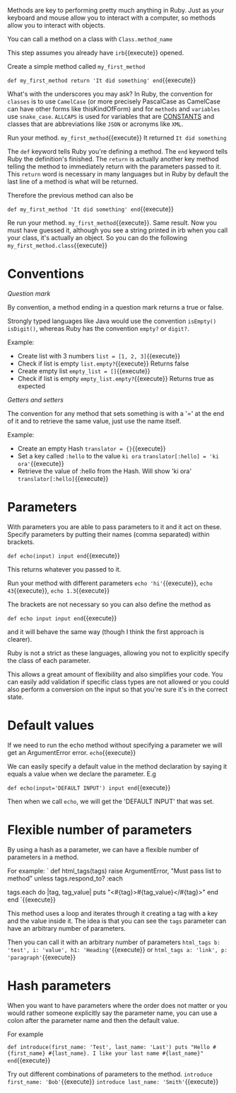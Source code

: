 Methods are key to performing pretty much anything in Ruby. 
Just as your keyboard and mouse allow you to interact with a computer, so methods allow you to
interact with objects.

You can call a method on a class with `Class.method_name`

This step assumes you already have `irb`{{execute}} opened. 

Create a simple method called `my_first_method`

`
def my_first_method
  return 'It did something'
end
`{{execute}}

What's with the underscores you may ask? In Ruby, the convention for `classes` is to use `CamelCase` 
(or more precisely PascalCase as CamelCase can have other forms like thisKindOfForm)
and for `methods` and `variables` use `snake_case`. 
`ALLCAPS` is used for variables that are [CONSTANTS](https://www.rubyguides.com/2017/07/ruby-constants/) and 
classes that are abbreviations like `JSON` or acronyms like `XML`.

Run your method. `my_first_method`{{execute}} It returned `It did something`

The `def` keyword tells Ruby you're defining a method. The `end` keyword tells Ruby the definition's finished. 
The `return` is actually another key method telling the method to immediately return with the parameters passed to it. 
This `return` word is necessary in many languages but in Ruby by default the last line of a method is what will be returned.

Therefore the previous method can also be

`
def my_first_method
  'It did something'
end
`{{execute}}

Re run your method. `my_first_method`{{execute}}.
Same result. Now you must have guessed it, although you see a string printed in irb when you call your class, 
it's actually an object. So you can do the following
`my_first_method.class`{{execute}}

# Conventions

_Question mark_

By convention, a method ending in a question mark returns a true or false. 

Strongly typed languages like Java would use the convention `isEmpty()` `isDigit()`, whereas Ruby has the convention 
`empty?` or `digit?`.

Example:
* Create list with 3 numbers `list = [1, 2, 3]`{{execute}}
* Check if list is empty `list.empty?`{{execute}} Returns false 
* Create empty list `empty_list = []`{{execute}}
* Check if list is empty `empty_list.empty?`{{execute}} Returns true as expected

_Getters and setters_

The convention for any method that sets something is with a '=' at the end of it and to retrieve the same value, 
just use the name itself.

Example:
* Create an empty Hash `translator = {}`{{execute}}
* Set a key called `:hello` to the value `ki ora` `translator[:hello] = 'ki ora'`{{execute}}
* Retrieve the value of :hello from the Hash. Will show 'ki ora' `translator[:hello]`{{execute}}

# Parameters

With parameters you are able to pass parameters to it and it act on these. 
Specify parameters by putting their names (comma separated) within brackets.  

`
def echo(input)
  input
end
`{{execute}}

This returns whatever you passed to it. 

Run your method with different parameters `echo 'hi'`{{execute}}, `echo 43`{{execute}}, `echo 1.3`{{execute}}

The brackets are not necessary so you can also define the method as 

`
def echo input
   input
end
`{{execute}}

and it will behave the same way (though I think the first approach is clearer).

Ruby is not a strict as these languages, allowing you not to explicitly specify the class of each parameter. 

This allows a great amount of flexibility and also simplifies your code. You can easily add validation if specific
class types are not allowed or you could also perform a conversion on the input so that you're sure it's in the
correct state.

# Default values

If we need to run the echo method without specifying a parameter we will get an ArgumentError error.
`echo`{{execute}}

We can easily specify a default value in the method declaration by saying it equals a value when we declare the parameter.
E.g

`
def echo(input='DEFAULT INPUT')
  input
end
`{{execute}}

Then when we call `echo`, we will get the 'DEFAULT INPUT' that was set.

# Flexible number of parameters

By using a hash as a parameter, we can have a flexible number of parameters in a method.

For example:
`
def html_tags(tags)
  raise ArgumentError, "Must pass list to method" unless tags.respond_to? :each
  
  tags.each do |tag, tag_value|
    puts "<#{tag}>#{tag_value}</#{tag}>"
  end
end 
`{{execute}}

This method uses a loop and iterates through it creating a tag with a key and the value inside it. 
The idea is that you can see the `tags` parameter can have an arbitrary number of parameters.

Then you can call it with an arbitrary number of parameters
`html_tags b: 'test', i: 'value', h1: 'Heading'`{{execute}}
or
`html_tags a: 'link', p: 'paragraph'`{{execute}}

# Hash parameters

When you want to have parameters where the order does not matter or you would rather someone explicitly say the 
parameter name, you can use a colon after the parameter name and then the default value.

For example

`
def introduce(first_name: 'Test', last_name: 'Last')
  puts "Hello #{first_name} #{last_name}. I like your last name #{last_name}"
end
`{{execute}}

Try out different combinations of parameters to the method.
`introduce first_name: 'Bob'`{{execute}}
`introduce last_name: 'Smith'`{{execute}}
